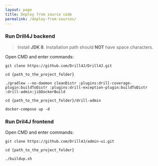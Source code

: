 ```yaml
---
layout: page
title: Deploy from source code
permalink: /deploy-from-sources/
---
```


### Run Drill4J backend

> Install **JDK 8**. Installation path should **NOT** have space characters.

Open CMD and enter commands:

```console
git clone https://github.com/Drill4J/Drill4J.git
```
```console
cd {path_to_the_project_folder}
```
```console
./gradlew --no-daemon cleanDistr :plugins:drill-coverage-plugin:buildToDistr :plugins:drill-exception-plugin:buildToDistr :drill-admin:jibDockerBuild
```
```console
cd {path_to_the_project_folder}/drill-admin
```
```console
docker-compose up -d
```
### Run Dril4J frontend
Open CMD and enter commands:
```console
git clone https://github.com/Drill4J/admin-ui.git 
```
```console
cd {path_to_the_project_folder}
```
```console    
./buildup.sh
```